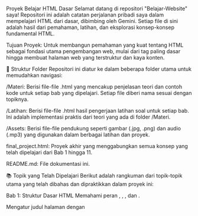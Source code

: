 Proyek Belajar HTML Dasar
Selamat datang di repositori "Belajar-Website" saya! Repositori ini adalah catatan perjalanan pribadi saya dalam mempelajari HTML dari dasar, dibimbing oleh Gemini. Setiap file di sini adalah hasil dari pemahaman, latihan, dan eksplorasi konsep-konsep fundamental HTML.

Tujuan Proyek:
Untuk membangun pemahaman yang kuat tentang HTML sebagai fondasi utama pengembangan web, mulai dari tag paling dasar hingga membuat halaman web yang terstruktur dan kaya konten.

📂 Struktur Folder
Repositori ini diatur ke dalam beberapa folder utama untuk memudahkan navigasi:

/Materi: Berisi file-file .html yang mencakup penjelasan teori dan contoh kode untuk setiap bab yang dipelajari. Setiap file diberi nama sesuai dengan topiknya.

/Latihan: Berisi file-file .html hasil pengerjaan latihan soal untuk setiap bab. Ini adalah implementasi praktis dari teori yang ada di folder /Materi.

/Assets: Berisi file-file pendukung seperti gambar (.jpg, .png) dan audio (.mp3) yang digunakan dalam berbagai latihan dan proyek.

final_project.html: Proyek akhir yang menggabungkan semua konsep yang telah dipelajari dari Bab 1 hingga 11.

README.md: File dokumentasi ini.

📚 Topik yang Telah Dipelajari
Berikut adalah rangkuman dari topik-topik utama yang telah dibahas dan dipraktikkan dalam proyek ini:

Bab 1: Struktur Dasar HTML
Memahami peran <!DOCTYPE html>, <html>, <head>, dan <body>.

Mengatur judul halaman dengan <title>.

Bab 2: Elemen Dasar Teks
Membuat judul dengan <h1> hingga <h6>.

Menulis paragraf dengan <p>.

Memberi komentar pada kode dengan <!-- -->.

Membuat pindah baris (<br>) dan garis pemisah (<hr>).

Bab 3: Formatting Teks
Menebalkan teks dengan <b> dan <strong>.

Memiringkan teks dengan <i> dan <em>.

Menyorot teks dengan <mark>.

Membuat teks kecil (<small>) serta subscript (<sub>) dan superscript (<sup>).

Bab 4: Link dan Gambar
Membuat tautan/link ke halaman eksternal dan internal dengan <a>.

Memahami atribut penting seperti href, target="_blank", dan rel="noopener noreferrer".

Menampilkan gambar dari URL dan file lokal dengan <img>, serta pentingnya atribut src dan alt.

Bab 5: HTML Lists
Membuat daftar tak berurutan dengan <ul>.

Membuat daftar berurutan dengan <ol>.

Membuat daftar deskripsi dengan <dl>, <dt>, dan <dd>.

Membuat daftar bersarang (nested list).

Bab 6: HTML Tables
Menyajikan data tabular menggunakan <table>.

Memahami struktur tabel: <thead>, <tbody>, <tfoot>, <tr>, <th>, dan <td>.

Menggabungkan sel secara horizontal (colspan) dan vertikal (rowspan).

Bab 7: HTML Forms
Mengumpulkan input dari pengguna dengan <form>.

Menggunakan berbagai jenis <input>: text, email, password, radio, checkbox.

Membuat label yang aksesibel dengan <label>.

Menggunakan <select> untuk dropdown, <textarea> untuk teks panjang, dan <button> untuk submit.

Bab 8: Semantic HTML
Membangun struktur halaman yang bermakna dengan <header>, <main>, <footer>, <nav>, <article>, <section>, dan <aside>.

Menggunakan <figure> dan <figcaption> untuk gambar dan keterangannya.

Bab 9: Konsep Block vs. Inline
Memahami perbedaan fundamental antara elemen block (memakan seluruh baris) dan elemen inline (mengalir bersama teks).

Bab 10: Multimedia
Menyematkan file audio dengan <audio>.

Menyematkan file video dengan <video>.

Pentingnya atribut controls untuk menampilkan pemutar media.

Bab 11: Elemen Penting Lainnya
Menyematkan konten dari situs lain (seperti YouTube & Google Maps) dengan <iframe>.

Menulis karakter dan simbol khusus menggunakan Entitas Karakter HTML (misalnya &copy; untuk ©).

🚀 Proyek Akhir: Halaman Ekspedisi Pulau Aethelgard
Puncak dari pembelajaran ini adalah final_project.html, sebuah halaman web tunggal yang mendemonstrasikan semua keterampilan di atas. Proyek ini mencakup:

Layout halaman yang sepenuhnya semantik.

Penggunaan list, tabel, dan formulir yang terintegrasi.

Penyematan gambar, video YouTube, dan audio.

Penggunaan entitas karakter dan elemen inline.

Langkah Selanjutnya
Setelah menguasai fondasi HTML ini, langkah selanjutnya adalah mempelajari CSS (Cascading Style Sheets) untuk mulai mendesain, memberi warna, mengatur layout, dan mempercantik semua halaman web yang telah dibuat.

Terima kasih telah mengunjungi repositori ini!